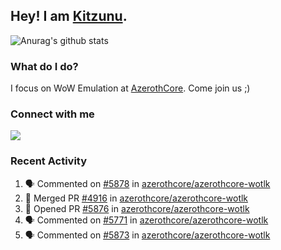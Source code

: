 ## Hey! I am [Kitzunu](https://Github.com/Kitzunu).

![Anurag's github stats](https://github-readme-stats.kitzunu.vercel.app/api?username=Kitzunu&show_icons=true)

### What do I do?

I focus on WoW Emulation at [AzerothCore](https://Github.com/AzerothCore). Come join us ;)

### Connect with me
[![](https://img.shields.io/badge/AzerothCore%20Discord-Connect%20with%20me!-green)](https://discord.com/invite/gkt4y2x)

### Recent Activity

<!--START_SECTION:activity-->
1. 🗣 Commented on [#5878](https://github.com/azerothcore/azerothcore-wotlk/issues/5878) in [azerothcore/azerothcore-wotlk](https://github.com/azerothcore/azerothcore-wotlk)
2. 🎉 Merged PR [#4916](https://github.com/azerothcore/azerothcore-wotlk/pull/4916) in [azerothcore/azerothcore-wotlk](https://github.com/azerothcore/azerothcore-wotlk)
3. 💪 Opened PR [#5876](https://github.com/azerothcore/azerothcore-wotlk/pull/5876) in [azerothcore/azerothcore-wotlk](https://github.com/azerothcore/azerothcore-wotlk)
4. 🗣 Commented on [#5771](https://github.com/azerothcore/azerothcore-wotlk/issues/5771) in [azerothcore/azerothcore-wotlk](https://github.com/azerothcore/azerothcore-wotlk)
5. 🗣 Commented on [#5873](https://github.com/azerothcore/azerothcore-wotlk/issues/5873) in [azerothcore/azerothcore-wotlk](https://github.com/azerothcore/azerothcore-wotlk)
<!--END_SECTION:activity-->
